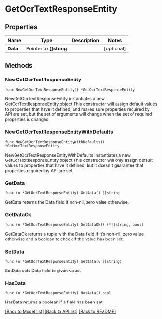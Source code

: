# GetOcrTextResponseEntity

## Properties

Name | Type | Description | Notes
------------ | ------------- | ------------- | -------------
**Data** | Pointer to **[]string** |  | [optional] 

## Methods

### NewGetOcrTextResponseEntity

`func NewGetOcrTextResponseEntity() *GetOcrTextResponseEntity`

NewGetOcrTextResponseEntity instantiates a new GetOcrTextResponseEntity object
This constructor will assign default values to properties that have it defined,
and makes sure properties required by API are set, but the set of arguments
will change when the set of required properties is changed

### NewGetOcrTextResponseEntityWithDefaults

`func NewGetOcrTextResponseEntityWithDefaults() *GetOcrTextResponseEntity`

NewGetOcrTextResponseEntityWithDefaults instantiates a new GetOcrTextResponseEntity object
This constructor will only assign default values to properties that have it defined,
but it doesn't guarantee that properties required by API are set

### GetData

`func (o *GetOcrTextResponseEntity) GetData() []string`

GetData returns the Data field if non-nil, zero value otherwise.

### GetDataOk

`func (o *GetOcrTextResponseEntity) GetDataOk() (*[]string, bool)`

GetDataOk returns a tuple with the Data field if it's non-nil, zero value otherwise
and a boolean to check if the value has been set.

### SetData

`func (o *GetOcrTextResponseEntity) SetData(v []string)`

SetData sets Data field to given value.

### HasData

`func (o *GetOcrTextResponseEntity) HasData() bool`

HasData returns a boolean if a field has been set.


[[Back to Model list]](../README.md#documentation-for-models) [[Back to API list]](../README.md#documentation-for-api-endpoints) [[Back to README]](../README.md)


